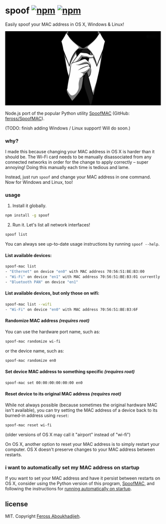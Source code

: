 # spoof [![npm](http://img.shields.io/npm/v/spoof.svg)](https://npmjs.org/package/spoof) [![npm](http://img.shields.io/npm/dm/spoof.svg)](https://npmjs.org/package/spoof)

Easily spoof your MAC address in OS X, Windows & Linux!

![anonymous](img.png)

Node.js port of the popular Python utility [SpoofMAC](https://pypi.python.org/pypi/SpoofMAC/) (GitHub: [feross/SpoofMAC](https://github.com/feross/SpoofMAC)).

(TODO: finish adding Windows / Linux support! Will do soon.)

### why?

I made this because changing your MAC address in OS X is harder than it should be. The Wi-Fi card needs to be manually disassociated from any connected networks in order for the change to apply correctly – super annoying! Doing this manually each time is tedious and lame.

Instead, just run `spoof` and change your MAC address in one command. Now for Windows and Linux, too!

### usage

1. Install it globally.

  ```bash
  npm install -g spoof
  ```

2. Run it. Let's list all network interfaces!

  ```bash
  spoof list
  ```

You can always see up-to-date usage instructions by running `spoof --help`.

#### List available devices:

```bash
spoof-mac list
- "Ethernet" on device "en0" with MAC address 70:56:51:BE:B3:00
- "Wi-Fi" on device "en1" with MAC address 70:56:51:BE:B3:01 currently set to 70:56:51:BE:B3:02
- "Bluetooth PAN" on device "en1"
```

#### List available devices, but only those on wifi:

```bash
spoof-mac list --wifi
- "Wi-Fi" on device "en0" with MAC address 70:56:51:BE:B3:6F
```

#### Randomize MAC address *(requires root)*

You can use the hardware port name, such as:

```bash
spoof-mac randomize wi-fi
```

or the device name, such as:

```bash
spoof-mac randomize en0
```

#### Set device MAC address to something specific *(requires root)*

```bash
spoof-mac set 00:00:00:00:00:00 en0
```

#### Reset device to its original MAC address *(requires root)*

While not always possible (because sometimes the original hardware MAC
isn't available), you can try setting the MAC address of a device back
to its burned-in address using `reset`:

```bash
spoof-mac reset wi-fi
```

(older versions of OS X may call it "airport" instead of "wi-fi")

On OS X, another option to reset your MAC address is to simply restart your
computer. OS X doesn't preserve changes to your MAC address between restarts.

### i want to automatically set my MAC address on startup

If you want to set your MAC address and have it persist between restarts on
OS X, consider using the Python version of this program,
[SpoofMAC](https://github.com/feross/SpoofMAC), and following the instructions
for [running automatically on startup](https://github.com/feross/spoofmac#optional-run-automatically-at-startup).

## license

MIT. Copyright [Feross Aboukhadijeh](https://www.twitter.com/feross).
